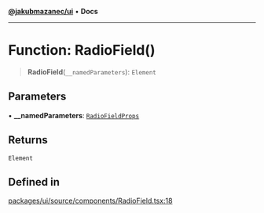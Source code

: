 [**@jakubmazanec/ui**](../README.md) • **Docs**

---

# Function: RadioField()

> **RadioField**(`__namedParameters`): `Element`

## Parameters

• **\_\_namedParameters**: [`RadioFieldProps`](../type-aliases/RadioFieldProps.md)

## Returns

`Element`

## Defined in

[packages/ui/source/components/RadioField.tsx:18](https://github.com/jakubmazanec/tools/blob/4809b04453aafb35a917917e0b4964a9ec0cd132/packages/ui/source/components/RadioField.tsx#L18)
